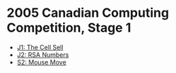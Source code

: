 # 2005 Canadian Computing Competition, Stage 1

* [J1: The Cell Sell][]
* [J2: RSA Numbers][]
* [S2: Mouse Move][]

[J1: The Cell Sell]: http://wcipeg.com/problems/desc/ccc05j1
[J2: RSA Numbers]:   http://wcipeg.com/problems/desc/ccc05j2
[S2: Mouse Move]:    http://wcipeg.com/problems/desc/ccc05s2
